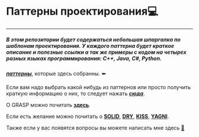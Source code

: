 # Паттерны проектирования💻
---

##### В этом репозитории будет содержаться небольшая шпаргалка по шаблонам проектирования. У каждого паттерна будет краткое описание и полезные ссылки а так же примеры с кодом на четырех разных языках программирования: C++, Java, C#, Python.

[___паттерны___](https://github.com/georgedem975/patterns/blob/master/designpatternscard.pdf), которые здесь собранны. ⬅️

Если вам надо выбрать какой нибудь из паттернов или просто получить краткую информацию о них, то следует нажать [___сюда___](https://github.com/georgedem975/patterns/blob/master/description/PATTERNS.md).

О GRASP можно почитать [__здесь__](https://github.com/georgedem975/patterns/blob/master/description/GRASP.md).

Если есть желание можно почитать о [__SOLID__](https://github.com/georgedem975/patterns/blob/master/description/SOLID.md), [__DRY__](https://github.com/georgedem975/patterns/blob/master/description/DRY.md), [__KISS__](https://github.com/georgedem975/patterns/blob/master/description/KISS.md), [__YAGNI__](https://github.com/georgedem975/patterns/blob/master/description/YAGNI.md).

Также если у вас появятся вопросы вы можете написать мне здесь [📲](https://t.me/georgedemyan)

